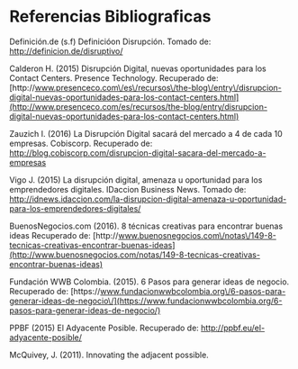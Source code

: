 # Referencias Bibliograficas



Definición.de \(s.f\) Definicióon Disrupción. Tomado de: [http:\/\/definicion.de\/disruptivo\/](http://definicion.de/disruptivo/)



Calderon H. \(2015\) Disrupción Digital, nuevas oportunidades para los Contact Centers. Presence Technology. Recuperado de: [http:\/\/www.presenceco.com\/es\/recursos\/the-blog\/entry\/disrupcion-digital-nuevas-oportunidades-para-los-contact-centers.html](http://www.presenceco.com/es/recursos/the-blog/entry/disrupcion-digital-nuevas-oportunidades-para-los-contact-centers.html)



Zauzich I. \(2016\) La Disrupción Digital sacará del mercado a 4 de cada 10 empresas. Cobiscorp. Recuperado de: [http:\/\/blog.cobiscorp.com\/disrupcion-digital-sacara-del-mercado-a-empresas](http://blog.cobiscorp.com/disrupcion-digital-sacara-del-mercado-a-empresas)



Vigo J. \(2015\) La disrupción digital, amenaza u oportunidad para los emprendedores digitales. IDaccion Business News. Tomado de: [http:\/\/idnews.idaccion.com\/la-disrupcion-digital-amenaza-u-oportunidad-para-los-emprendedores-digitales\/](http://idnews.idaccion.com/la-disrupcion-digital-amenaza-u-oportunidad-para-los-emprendedores-digitales/)



BuenosNegocios.com \(2016\). 8 técnicas creativas para encontrar buenas ideas Recuperado de: [http:\/\/www.buenosnegocios.com\/notas\/149-8-tecnicas-creativas-encontrar-buenas-ideas](http://www.buenosnegocios.com/notas/149-8-tecnicas-creativas-encontrar-buenas-ideas)



Fundación WWB Colombia. \(2015\). 6 Pasos para generar ideas de negocio. Recuperado de: [https:\/\/www.fundacionwwbcolombia.org\/6-pasos-para-generar-ideas-de-negocio\/](https://www.fundacionwwbcolombia.org/6-pasos-para-generar-ideas-de-negocio/)



PPBF \(2015\) El Adyacente Posible. Recuperado de: [http:\/\/ppbf.eu\/el-adyacente-posible\/](http://ppbf.eu/el-adyacente-posible/)



McQuivey, J. \(2011\). Innovating the adjacent possible.

